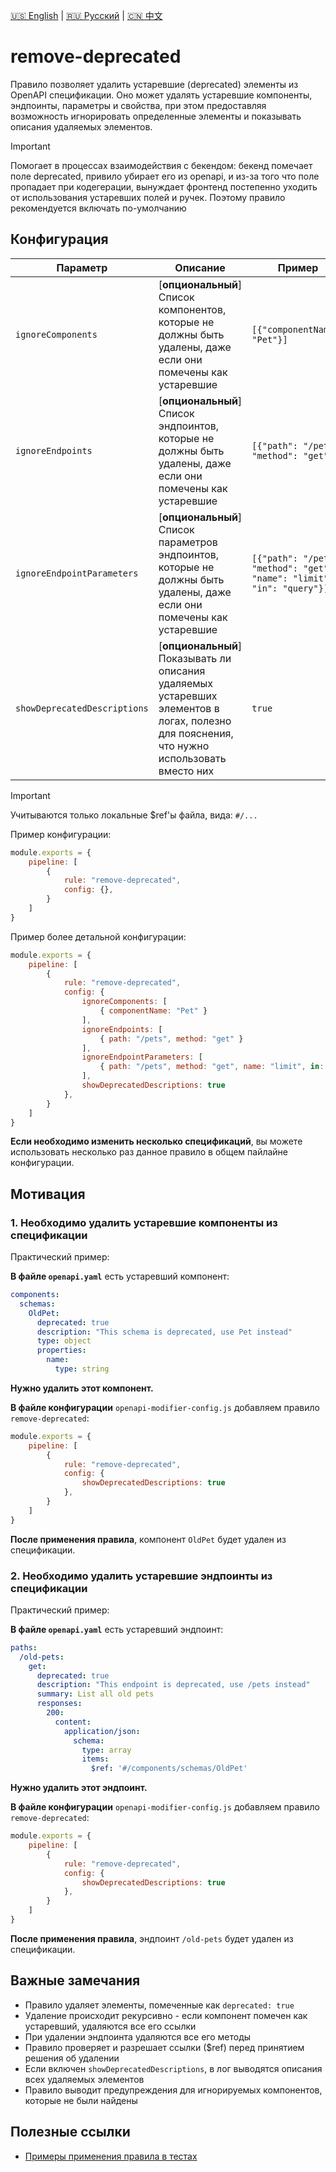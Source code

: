 [🇺🇸 English](./README.md) | [🇷🇺 Русский](./README-ru.md)  | [🇨🇳 中文](./README-zh.md)

# remove-deprecated

Правило позволяет удалить устаревшие (deprecated) элементы из OpenAPI спецификации. Оно может удалять устаревшие компоненты, эндпоинты, параметры и свойства, при этом предоставляя возможность игнорировать определенные элементы и показывать описания удаляемых элементов.

> [!IMPORTANT]  
> Помогает в процессах взаимодействия с бекендом: бекенд помечает поле deprecated, привило убирает его из openapi, и из-за того что поле пропадает при кодегерации, вынуждает фронтенд постепенно уходить от использования устаревших полей и ручек.
> Поэтому правило рекомендуется включать по-умолчанию

## Конфигурация

| Параметр | Описание                                                                                                                | Пример | Типизация | Дефолтное |
|----------|-------------------------------------------------------------------------------------------------------------------------|---------|-----------|-----------|
| `ignoreComponents` | [**опциональный**] Список компонентов, которые не должны быть удалены, даже если они помечены как устаревшие            | `[{"componentName": "Pet"}]` | `Array<ComponentDescriptorConfig>` | `[]` |
| `ignoreEndpoints` | [**опциональный**] Список эндпоинтов, которые не должны быть удалены, даже если они помечены как устаревшие             | `[{"path": "/pets", "method": "get"}]` | `Array<EndpointDescriptorConfig>` | `[]` |
| `ignoreEndpointParameters` | [**опциональный**] Список параметров эндпоинтов, которые не должны быть удалены, даже если они помечены как устаревшие  | `[{"path": "/pets", "method": "get", "name": "limit", "in": "query"}]` | `Array<ParameterDescriptorConfig>` | `[]` |
| `showDeprecatedDescriptions` | [**опциональный**] Показывать ли описания удаляемых устаревших элементов в логах, полезно для пояснения, что нужно использовать вместо них | `true` | `boolean` | `false` |

> [!IMPORTANT]  
> Учитываются только локальные $ref'ы файла, вида: `#/...`

Пример конфигурации:

```js
module.exports = {
    pipeline: [
        {
            rule: "remove-deprecated",
            config: {},
        }
    ]
}
```

Пример более детальной конфигурации:

```js
module.exports = {
    pipeline: [
        {
            rule: "remove-deprecated",
            config: {
                ignoreComponents: [
                    { componentName: "Pet" }
                ],
                ignoreEndpoints: [
                    { path: "/pets", method: "get" }
                ],
                ignoreEndpointParameters: [
                    { path: "/pets", method: "get", name: "limit", in: "query" }
                ],
                showDeprecatedDescriptions: true
            },
        }
    ]
}
```

**Если необходимо изменить несколько спецификаций**, вы можете использовать несколько раз данное правило в общем пайлайне конфигурации.

## Мотивация

<a name="custom_anchor_motivation_1"></a>
### 1. Необходимо удалить устаревшие компоненты из спецификации

Практический пример:

**В файле `openapi.yaml`** есть устаревший компонент:

```yaml
components:
  schemas:
    OldPet:
      deprecated: true
      description: "This schema is deprecated, use Pet instead"
      type: object
      properties:
        name:
          type: string
```

**Нужно удалить этот компонент.**

**В файле конфигурации** `openapi-modifier-config.js` добавляем правило `remove-deprecated`:

```js
module.exports = {
    pipeline: [
        {
            rule: "remove-deprecated",
            config: {
                showDeprecatedDescriptions: true
            },
        }
    ]
}
```

**После применения правила**, компонент `OldPet` будет удален из спецификации.

<a name="custom_anchor_motivation_2"></a>
### 2. Необходимо удалить устаревшие эндпоинты из спецификации

Практический пример:

**В файле `openapi.yaml`** есть устаревший эндпоинт:

```yaml
paths:
  /old-pets:
    get:
      deprecated: true
      description: "This endpoint is deprecated, use /pets instead"
      summary: List all old pets
      responses:
        200:
          content:
            application/json:
              schema:
                type: array
                items:
                  $ref: '#/components/schemas/OldPet'
```

**Нужно удалить этот эндпоинт.**

**В файле конфигурации** `openapi-modifier-config.js` добавляем правило `remove-deprecated`:

```js
module.exports = {
    pipeline: [
        {
            rule: "remove-deprecated",
            config: {
                showDeprecatedDescriptions: true
            },
        }
    ]
}
```

**После применения правила**, эндпоинт `/old-pets` будет удален из спецификации.

## Важные замечания

- Правило удаляет элементы, помеченные как `deprecated: true`
- Удаление происходит рекурсивно - если компонент помечен как устаревший, удаляются все его ссылки
- При удалении эндпоинта удаляются все его методы
- Правило проверяет и разрешает ссылки ($ref) перед принятием решения об удалении
- Если включен `showDeprecatedDescriptions`, в лог выводятся описания всех удаляемых элементов
- Правило выводит предупреждения для игнорируемых компонентов, которые не были найдены

## Полезные ссылки

- [Примеры применения правила в тестах](./index.test.ts)  
